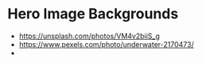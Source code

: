 

# Hero Image Backgrounds

- https://unsplash.com/photos/VM4v2biiS_g
- https://www.pexels.com/photo/underwater-2170473/
- 

